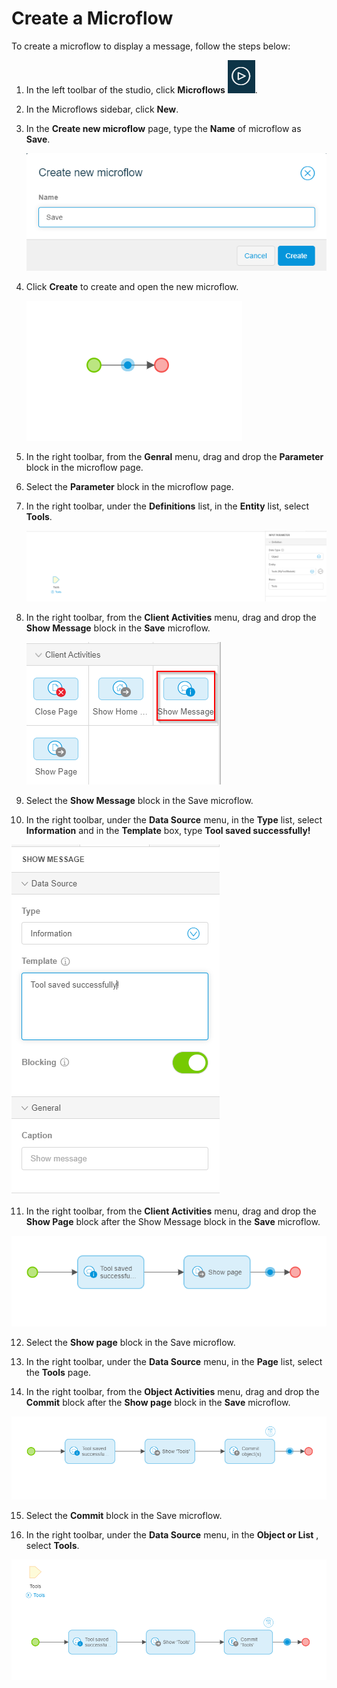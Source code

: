 # Create a Microflow

To create a microflow to display a message, follow the steps below:

1. In the left toolbar of the studio, click **Microflows** ![](22.png). 

2. In the Microflows sidebar, click **New**. 

3. In the **Create new microflow** page, type the **Name** of microflow as **Save**. 

   ![](24.png)

4. Click **Create** to create and open the new microflow. 

   ![](25.png)

5. In the right toolbar, from the **Genral** menu, drag and drop the **Parameter** block in the microflow page. 

6. Select the **Parameter** block in the microflow page. 

7. In the right toolbar, under the **Definitions** list, in the **Entity** list, select **Tools**. 

   ![](30.png)

8. In the right toolbar, from the **Client Activities** menu, drag and drop the **Show Message** block in the **Save** microflow. 

   ![](23.png)

9. Select the **Show Message** block in the Save microflow. 

10. In the right toolbar, under the **Data Source** menu, in the **Type** list, select **Information** and in the **Template** box, type **Tool saved successfully!** 

   ![](26.png)

11. In the right toolbar, from the **Client Activities** menu, drag and drop the **Show Page** block after the Show Message block in the **Save** microflow. 

   ![](28.png)

12. Select the **Show page** block in the Save microflow. 

13. In the right toolbar, under the **Data Source** menu, in the **Page** list, select the **Tools** page. 

14. In the right toolbar, from the **Object Activities** menu, drag and drop the **Commit** block after the **Show page** block in the **Save** microflow. 

   ![](29.png)

15.  Select the **Commit** block in the Save microflow. 

16.  In the right toolbar, under the **Data Source** menu, in the **Object or List** , select **Tools**. 

   ![](31.png)


